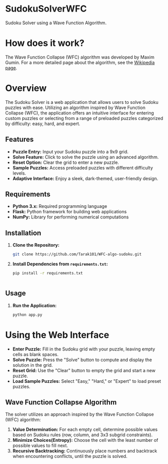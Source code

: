 # SudokuSolverWFC
Sudoku Solver using a Wave Function Algorithm.

# How does it work?
The Wave Function Collapse (WFC) algorithm was developed by Maxim Gumin. For a more detailed page about the algorithm, see the [Wikipedia page](https://en.wikipedia.org/wiki/Wave_function_collapse).

# Overview

The Sudoku Solver is a web application that allows users to solve Sudoku puzzles with ease. Utilizing an algorithm inspired by Wave Function Collapse (WFC), the application offers an intuitive interface for entering custom puzzles or selecting from a range of preloaded puzzles categorized by difficulty: easy, hard, and expert.

## Features

- **Puzzle Entry:** Input your Sudoku puzzle into a 9x9 grid.
- **Solve Feature:** Click to solve the puzzle using an advanced algorithm.
- **Reset Option:** Clear the grid to enter a new puzzle.
- **Sample Puzzles:** Access preloaded puzzles with different difficulty levels.
- **Adaptive Interface:** Enjoy a sleek, dark-themed, user-friendly design.

## Requirements

- **Python 3.x:** Required programming language
- **Flask:** Python framework for building web applications
- **NumPy:** Library for performing numerical computations

## Installation

1. **Clone the Repository:**

   ```bash
   git clone https://github.com/Tarak101/WFC-algo-sudoku.git
   
   
2. **Install Dependencies from `requirements.txt`:**

   ```bash
   pip install -r requirements.txt



## Usage
1. **Run the Application:**

    ```bash
   python app.py
   
 # Using the Web Interface

- **Enter Puzzle:** Fill in the Sudoku grid with your puzzle, leaving empty cells as blank spaces.
- **Solve Puzzle:** Press the "Solve" button to compute and display the solution in the grid.
- **Reset Grid:** Use the "Clear" button to empty the grid and start a new puzzle.
- **Load Sample Puzzles:** Select "Easy," "Hard," or "Expert" to load preset puzzles.

## Wave Function Collapse Algorithm

The solver utilizes an approach inspired by the Wave Function Collapse (WFC) algorithm:

1. **Value Determination:** For each empty cell, determine possible values based on Sudoku rules (row, column, and 3x3 subgrid constraints).
2. **Minimize Choices(Entropy):** Choose the cell with the least number of possible values to fill next.
3. **Recursive Backtracking:** Continuously place numbers and backtrack when encountering conflicts, until the puzzle is solved.



   
   
   




